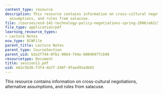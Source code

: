 ```yaml
---
content_type: resource
description: This resource contains information on cross-cultural negotiations, alternative
  assumptions, and rules from salacuse.
file: /courses/esd-141-technology-policy-negotiations-spring-2006/e62c5b36f3f4da7f248f9faed91edb83_session11.pdf
file_type: application/pdf
learning_resource_types:
- Lecture Notes
ocw_type: OCWFile
parent_title: Lecture Notes
parent_type: CourseSection
parent_uid: b2e2f744-0fb1-0864-744e-80040977cb98
resourcetype: Document
title: session11.pdf
uid: e62c5b36-f3f4-da7f-248f-9faed91edb83
---
```

This resource contains information on cross-cultural negotiations, alternative assumptions, and rules from salacuse.

